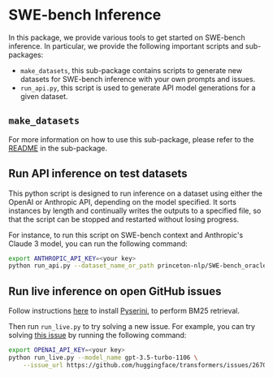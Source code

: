 # SWE-bench Inference
In this package, we provide various tools to get started on SWE-bench inference.
In particular, we provide the following important scripts and sub-packages:

- `make_datasets`, this sub-package contains scripts to generate new datasets for SWE-bench inference with your own prompts and issues.
- `run_api.py`, this script is used to generate API model generations for a given dataset.


## `make_datasets`
For more information on how to use this sub-package, please refer to the [README](./make_datasets/README.md) in the sub-package.

## Run API inference on test datasets

This python script is designed to run inference on a dataset using either the OpenAI or Anthropic API, depending on the model specified. It sorts instances by length and continually writes the outputs to a specified file, so that the script can be stopped and restarted without losing progress.

For instance, to run this script on SWE-bench context and Anthropic's Claude 3 model, you can run the following command:
```bash
export ANTHROPIC_API_KEY=<your key>
python run_api.py --dataset_name_or_path princeton-nlp/SWE-bench_oracle --model_name_or_path claude-3 --output_dir ./outputs
```

## Run live inference on open GitHub issues

Follow instructions [here](https://github.com/castorini/pyserini/blob/master/docs/installation.md) to install [Pyserini](https://github.com/castorini/pyserini), to perform BM25 retrieval.

Then run `run_live.py` to try solving a new issue. For example, you can try solving [this issue](https://github.com/huggingface/transformers/issues/26706 ) by running the following command:

```bash
export OPENAI_API_KEY=<your key>
python run_live.py --model_name gpt-3.5-turbo-1106 \
    --issue_url https://github.com/huggingface/transformers/issues/26706 
```
